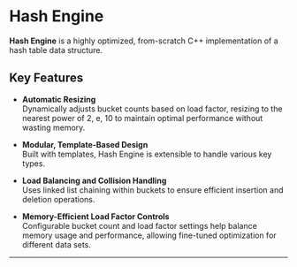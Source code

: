 # Hash Engine

**Hash Engine** is a highly optimized, from-scratch C++ implementation of a hash table data structure.

## Key Features

- **Automatic Resizing**  
  Dynamically adjusts bucket counts based on load factor, resizing to the nearest power of 2, e, 10 to maintain optimal performance without wasting memory.

- **Modular, Template-Based Design**  
  Built with templates, Hash Engine is extensible to handle various key types.

- **Load Balancing and Collision Handling**  
  Uses linked list chaining within buckets to ensure efficient insertion and deletion operations.

- **Memory-Efficient Load Factor Controls**  
  Configurable bucket count and load factor settings help balance memory usage and performance, allowing fine-tuned optimization for different data sets.

---
